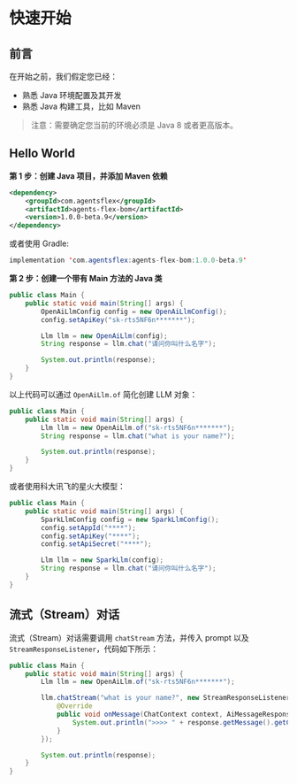 # 快速开始

## 前言

在开始之前，我们假定您已经：

- 熟悉 Java 环境配置及其开发
- 熟悉 Java 构建工具，比如 Maven

> 注意：需要确定您当前的环境必须是 Java 8 或者更高版本。

## Hello World

**第 1 步：创建 Java 项目，并添加 Maven 依赖**

```xml
<dependency>
    <groupId>com.agentsflex</groupId>
    <artifactId>agents-flex-bom</artifactId>
    <version>1.0.0-beta.9</version>
</dependency>
```

或者使用 Gradle:

```java
implementation 'com.agentsflex:agents-flex-bom:1.0.0-beta.9'
```

**第 2 步：创建一个带有 Main 方法的 Java 类**

```java
public class Main {
    public static void main(String[] args) {
        OpenAiLlmConfig config = new OpenAiLlmConfig();
        config.setApiKey("sk-rts5NF6n*******");

        Llm llm = new OpenAiLlm(config);
        String response = llm.chat("请问你叫什么名字");

        System.out.println(response);
    }
}
```

以上代码可以通过 `OpenAiLlm.of` 简化创建 LLM 对象：


```java
public class Main {
    public static void main(String[] args) {
        Llm llm = new OpenAiLlm.of("sk-rts5NF6n*******");
        String response = llm.chat("what is your name?");

        System.out.println(response);
    }
}
```

或者使用科大讯飞的星火大模型：

```java
public class Main {
    public static void main(String[] args) {
        SparkLlmConfig config = new SparkLlmConfig();
        config.setAppId("****");
        config.setApiKey("****");
        config.setApiSecret("****");

        Llm llm = new SparkLlm(config);
        String response = llm.chat("请问你叫什么名字");
    }
}
```

## 流式（Stream）对话

流式（Stream）对话需要调用 `chatStream` 方法，并传入 prompt 以及 `StreamResponseListener`，代码如下所示：

```java
public class Main {
    public static void main(String[] args) {
        Llm llm = new OpenAiLlm.of("sk-rts5NF6n*******");

        llm.chatStream("what is your name?", new StreamResponseListener<AiMessageResponse, AiMessage>() {
            @Override
            public void onMessage(ChatContext context, AiMessageResponse response) {
                System.out.println(">>>> " + response.getMessage().getContent());
            }
        });

        System.out.println(response);
    }
}
```
